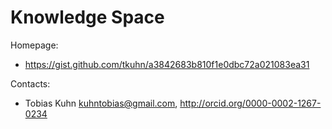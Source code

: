 Knowledge Space
===============

Homepage:

- https://gist.github.com/tkuhn/a3842683b810f1e0dbc72a021083ea31

Contacts: 

- Tobias Kuhn <kuhntobias@gmail.com>, http://orcid.org/0000-0002-1267-0234
